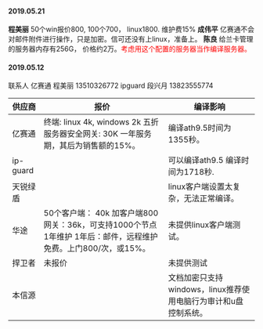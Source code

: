 
#### 2019.05.21
**程美丽** 50个win报价800, 100个700， linux1800. 维护费15%
**成伟平** 亿赛通不会对邮件附件进行操作，只是加密。信可还没有上linux，准备上。
**陈良** 给兰卡管理的服务器内存有256G， 价格约2万。<font color=red>考虑用这个配置的服务器当作编译服务器。</font>
#### 2019.05.12
联系人
亿赛通 程美丽  13510326772
ipguard 段兴月  13823555774

供应商| 报价 | 编译影响
-----|----- |-----
亿赛通 |  终端: linux 4k, windows 2k  五折 服务器安全网关: 30K 一年服务期，其后为销售额的15%。| 编译ath9.5时间为1355秒。
ip-guard | | 可以编译ath9.5 编译时间为1718秒. 
天锐绿盾 | | linux客户端设置太复杂，无法正常编译。
华途 | 50个客户端： 40k  加客户端800 网关：36k，可支持1000个节点 1年维护 1年后：邮件，远程维护免费。上门800/次，或15%。| 未提供linux客户端测试。
捍卫者 | 未报价 | 未提供测试
本信源 | | 文档加密只支持windows，linux推荐使用电脑行为审计和u盘控制系统。